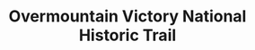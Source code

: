 ---
layout: repo
title: "Overmountain Victory National Historic Trail"
id: 1924
permalink: repos/1924/
---